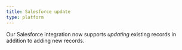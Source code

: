 ```yaml
---
title: Salesforce update
type: platform
---
```


Our Salesforce integration now supports *updating* existing records in addition to adding new records.